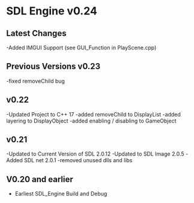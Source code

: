 # SDL Engine v0.24

Latest Changes
---------------
-Added IMGUI Support (see GUI_Function in PlayScene.cpp)

Previous Versions
v0.23
-----
-fixed removeChild bug

v0.22
-----
-Updated Project to C++ 17
-added removeChild to DisplayList
-added layering to DisplayObject
-added enabling / disabling to GameObject

v0.21
-----
-Updated to Current Version of SDL 2.0.12
-Updated to SDL Image 2.0.5
-Added SDL net 2.0.1
-removed unused dlls and libs

V0.20 and earlier
-----------------
- Earliest SDL_Engine Build and Debug